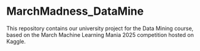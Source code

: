 # MarchMadness_DataMine
This repository contains our university project for the Data Mining course, based on the March Machine Learning Mania 2025 competition hosted on Kaggle.
